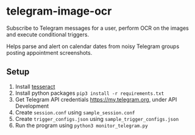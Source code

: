 # telegram-image-ocr

Subscribe to Telegram messages for a user, perform OCR on the images and execute conditional triggers.

Helps parse and alert on calendar dates from noisy Telegram groups posting appointment screenshots.

## Setup

1. Install [tesseract](https://github.com/tesseract-ocr/tesseract#installing-tesseract)
1. Install python packages `pip3 install -r requirements.txt`
1. Get Telegram API credentials <https://my.telegram.org>, under API Development
1. Create `session.conf` using `sample_session.conf`
1. Create `trigger_configs.json` using `sample_trigger_configs.json`
1. Run the program using `python3 monitor_telegram.py`
